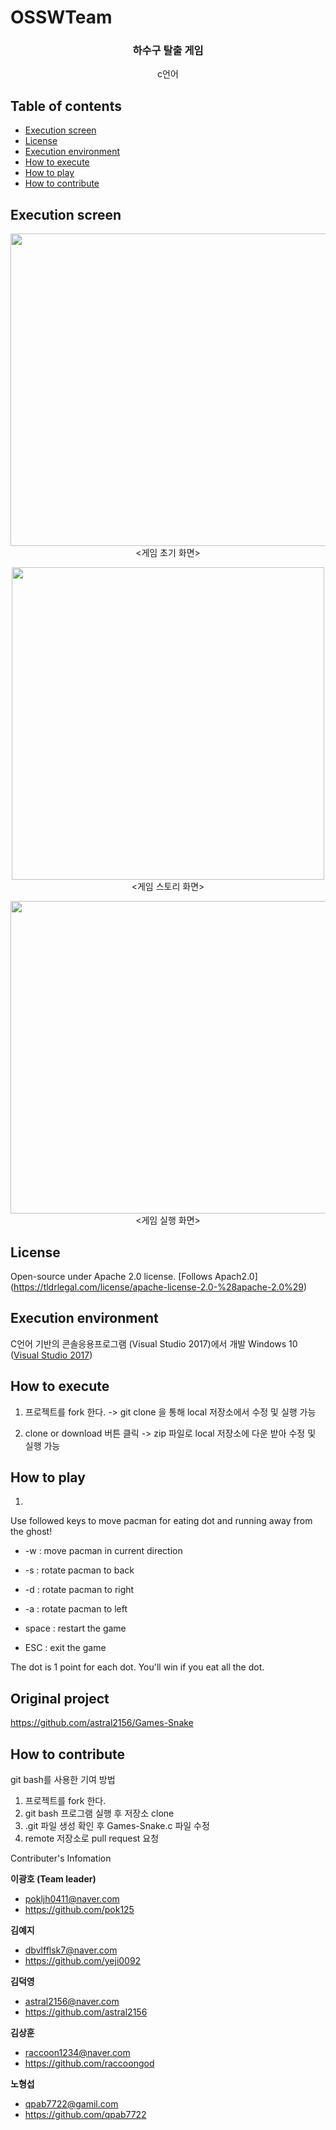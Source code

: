 # OSSWTeam
<h3 align="center">하수구 탈출 게임</h3>
<p align="center">
    c언어
</p>


## Table of contents
- [Execution screen](#execution-screen)
- [License](#license)
- [Execution environment](#execution-environment)
- [How to execute](#how-to-execute)
- [How to play](#how-to-play)
- [How to contribute](#how-to-contribute)

## Execution screen
<p align="center">
<img src="http://postfiles11.naver.net/MjAxODA1MjdfMTU1/MDAxNTI3NDA1MzE5OTEy.4CPWlB0iNh7Sv1mJ3IJR2grOYNPhBkukNMn76FfldEMg.oz8PcUD_XSy4b3u491BXy96sIdSfs4bSzPwGuIbdTAsg.PNG.dbvlfflsk7/mainScreen.PNG?type=w2" width=700 height=500></img>
</br>
<게임 초기 화면>
</p>

<p align="center">
<img src="http://postfiles16.naver.net/MjAxODA1MjdfNzQg/MDAxNTI3NDMwODA0MTc3.2w--SURcR_AmZjLwgn6CLLdaAHR_3S_0QH15rUpcLg4g.jxxzu2xl-gBnIeHZcphEmoWbab8Pk8wc4Hlcl6Kd6WQg.PNG.dbvlfflsk7/story1.PNG?type=w2" width=500 height=500></img>
</br>
<게임 스토리 화면>
</p>

<p align="center">
<img src="http://postfiles6.naver.net/MjAxODA1MjdfMTc4/MDAxNTI3NDMwNzcxODA2.SKh4ZKwOYGOywcj0xa2KizWa8-97Lz68iwBh-UT1X0Yg.VHM19AdsfM3Z0gWImEZ5QlpVOuhGcinSOmDjWoMRjZ0g.PNG.dbvlfflsk7/gameScreen.PNG?type=w2" width=700 height=500></img>
</br>
<게임 실행 화면>
</p>


## License
Open-source under Apache 2.0 license. [Follows Apach2.0]
(https://tldrlegal.com/license/apache-license-2.0-%28apache-2.0%29)


## Execution environment
C언어 기반의 콘솔응용프로그램 (Visual Studio 2017)에서 개발 
Windows 10  ([Visual Studio 2017](https://www.visualstudio.com/ko-kr/productinfo/vs2017-system-requirements-vs))



## How to execute
1) 프로젝트를 fork 한다. -> git clone 을 통해 local 저장소에서 수정 및 실행 가능

2) clone or download 버튼 클릭 -> zip 파일로 local 저장소에 다운 받아 수정 및 실행 가능 


## How to play
1) 
Use followed keys to move pacman for eating dot and running away from the ghost!

* -w : move pacman in current direction

* -s : rotate pacman to back

* -d : rotate pacman to right

* -a : rotate pacman to left

* space : restart the game

* ESC : exit the game

The dot is 1 point for each dot. You'll win if you eat all the dot.

## Original project
https://github.com/astral2156/Games-Snake

## How to contribute
git bash를 사용한 기여 방법 
1) 프로젝트를 fork 한다.
2) git bash 프로그램 실행 후 저장소 clone
3) .git 파일 생성 확인 후 Games-Snake.c 파일 수정
4) remote 저장소로 pull request 요청

Contributer's Infomation

**이광호 (Team leader)**  

* <pokljh0411@naver.com>
* https://github.com/pok125

**김예지**

* <dbvlfflsk7@naver.com>
* https://github.com/yeji0092

**김덕영**

* <astral2156@naver.com>
* https://github.com/astral2156

**김상훈** 

* <raccoon1234@naver.com>
* https://github.com/raccoongod

**노형섭** 

* <qpab7722@gamil.com>
* https://github.com/qpab7722


